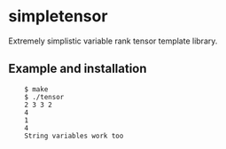 simpletensor
============

Extremely simplistic variable rank tensor template library.

## Example and installation

        $ make
        $ ./tensor
        2 3 3 2
        4
        1
        4
        String variables work too 
